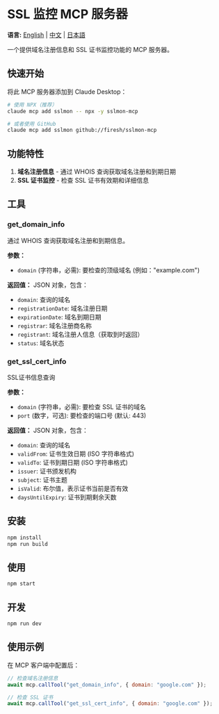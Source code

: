 # SSL 监控 MCP 服务器

**语言:** [English](README.md) | [中文](README-zh.md) | [日本語](README-ja.md)

一个提供域名注册信息和 SSL 证书监控功能的 MCP 服务器。

## 快速开始

将此 MCP 服务器添加到 Claude Desktop：

```bash
# 使用 NPX（推荐）
claude mcp add sslmon -- npx -y sslmon-mcp

# 或者使用 GitHub
claude mcp add sslmon github://firesh/sslmon-mcp
```

## 功能特性

1. **域名注册信息** - 通过 WHOIS 查询获取域名注册和到期日期
2. **SSL 证书监控** - 检查 SSL 证书有效期和详细信息

## 工具

### get_domain_info
通过 WHOIS 查询获取域名注册和到期信息。

**参数：**
- `domain` (字符串，必需): 要检查的顶级域名 (例如："example.com")

**返回值：** JSON 对象，包含：
- `domain`: 查询的域名
- `registrationDate`: 域名注册日期
- `expirationDate`: 域名到期日期
- `registrar`: 域名注册商名称
- `registrant`: 域名注册人信息（获取到时返回）
- `status`: 域名状态

### get_ssl_cert_info
SSL证书信息查询

**参数：**
- `domain` (字符串，必需): 要检查 SSL 证书的域名
- `port` (数字，可选): 要检查的端口号 (默认: 443)

**返回值：** JSON 对象，包含：
- `domain`: 查询的域名
- `validFrom`: 证书生效日期 (ISO 字符串格式)
- `validTo`: 证书到期日期 (ISO 字符串格式)
- `issuer`: 证书颁发机构
- `subject`: 证书主题
- `isValid`: 布尔值，表示证书当前是否有效
- `daysUntilExpiry`: 证书到期剩余天数

## 安装

```bash
npm install
npm run build
```

## 使用

```bash
npm start
```

## 开发

```bash
npm run dev
```

## 使用示例

在 MCP 客户端中配置后：

```javascript
// 检查域名注册信息
await mcp.callTool("get_domain_info", { domain: "google.com" });

// 检查 SSL 证书
await mcp.callTool("get_ssl_cert_info", { domain: "google.com" });
```